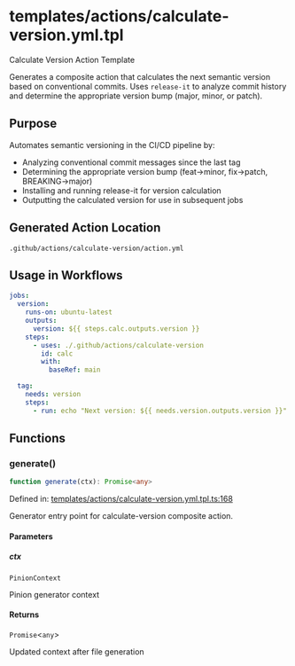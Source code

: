 # templates/actions/calculate-version.yml.tpl

Calculate Version Action Template

Generates a composite action that calculates the next semantic version based on
conventional commits. Uses `release-it` to analyze commit history and determine
the appropriate version bump (major, minor, or patch).

## Purpose

Automates semantic versioning in the CI/CD pipeline by:

- Analyzing conventional commit messages since the last tag
- Determining the appropriate version bump (feat→minor, fix→patch, BREAKING→major)
- Installing and running release-it for version calculation
- Outputting the calculated version for use in subsequent jobs

## Generated Action Location

`.github/actions/calculate-version/action.yml`

## Usage in Workflows

```yaml
jobs:
  version:
    runs-on: ubuntu-latest
    outputs:
      version: ${{ steps.calc.outputs.version }}
    steps:
      - uses: ./.github/actions/calculate-version
        id: calc
        with:
          baseRef: main

  tag:
    needs: version
    steps:
      - run: echo "Next version: ${{ needs.version.outputs.version }}"
```

## Functions

### generate()

```ts
function generate(ctx): Promise<any>
```

Defined in: [templates/actions/calculate-version.yml.tpl.ts:168](https://github.com/jamesvillarrubia/pipecraft/blob/4c8257c45ffc880272b225e3f335e5026e96be2e/src/templates/actions/calculate-version.yml.tpl.ts#L168)

Generator entry point for calculate-version composite action.

#### Parameters

##### ctx

`PinionContext`

Pinion generator context

#### Returns

`Promise`\<`any`\>

Updated context after file generation
